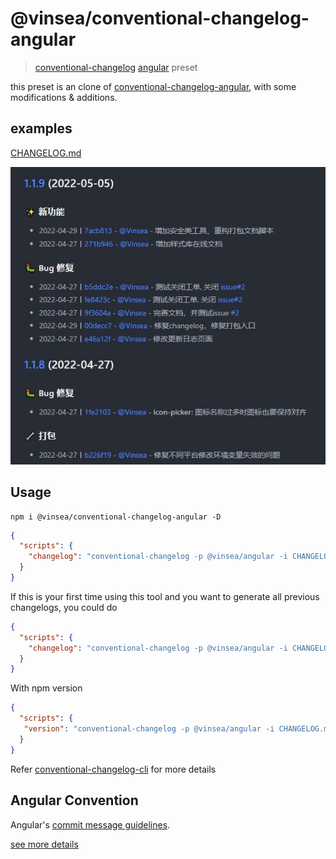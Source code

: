 # @vinsea/conventional-changelog-angular

> [conventional-changelog](https://github.com/ajoslin/conventional-changelog) [angular](https://github.com/angular/angular) preset

this preset is an clone of [conventional-changelog-angular](https://www.npmjs.com/package/conventional-changelog-angular), with some modifications & additions.

## examples
[CHANGELOG.md](../../CHANGELOG.md)

![CHANGELOG.md](./example.jpg)

## Usage
```
npm i @vinsea/conventional-changelog-angular -D
```
```json
{
  "scripts": {
    "changelog": "conventional-changelog -p @vinsea/angular -i CHANGELOG.md -s"
  }
}
```
If this is your first time using this tool and you want to generate all previous changelogs, you could do
```json
{
  "scripts": {
    "changelog": "conventional-changelog -p @vinsea/angular -i CHANGELOG.md -s -r 0"
  }
}
```
With npm version
```json
{
  "scripts": {
   "version": "conventional-changelog -p @vinsea/angular -i CHANGELOG.md -s && git add CHANGELOG.md"
  }
}
```
Refer [conventional-changelog-cli](https://www.npmjs.com/package/conventional-changelog-cli) for more details

## Angular Convention

Angular's [commit message guidelines](https://github.com/angular/angular/blob/master/CONTRIBUTING.md#commit).

[see more details](https://github.com/conventional-changelog/conventional-changelog/blob/master/packages/conventional-changelog-angular/README.md)